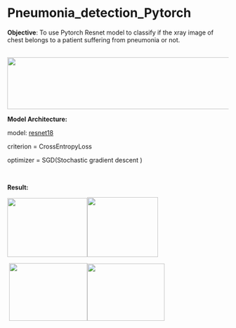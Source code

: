 # Pneumonia_detection_Pytorch

<p><strong>Objective</strong>: To use Pytorch Resnet model to classify if the xray image of chest belongs to a patient suffering from pneumonia or not.</p>
<p><strong>&nbsp; &nbsp; &nbsp; &nbsp; &nbsp; &nbsp; &nbsp; &nbsp;&nbsp;<img src="https://www.google.com/url?sa=i&amp;url=https%3A%2F%2Fwww.kaggle.com%2Fpytorch%2Fresnet18&amp;psig=AOvVaw2mbzJIjtSXZx57-I23avl-&amp;ust=1584110108151000&amp;source=images&amp;cd=vfe&amp;ved=0CAIQjRxqFwoTCPDMkZaUlegCFQAAAAAdAAAAABAK" alt="" /><img src="https://storage.googleapis.com/kaggle-datasets-images/6885/9959/d9e74a548a8cdca167b38520ac8bf405/data-original.png?t=2017-12-12-23-54-44" alt="" width="561" height="118" /></strong></p>
<p><strong>Model Architecture:&nbsp;</strong></p>
<p>model:&nbsp;<a href="https://storage.googleapis.com/kaggle-datasets-images/6885/9959/d9e74a548a8cdca167b38520ac8bf405/data-original.png?t=2017-12-12-23-54-44">resnet18</a></p>
<p>criterion = CrossEntropyLoss</p>
<p>optimizer = SGD(Stochastic gradient descent )</p>
<p>&nbsp;</p>
<p><strong>Result:</strong></p>
<p><strong><img src="https://www.kaggleusercontent.com/kf/30066188/eyJhbGciOiJkaXIiLCJlbmMiOiJBMTI4Q0JDLUhTMjU2In0..lfstMV9J8bH2Y3Ib1AizLA.xqx-UBDUY1ha-OugxjcBum7z8gtqNmCW2vr77BOjygSHniOddzKKwFrcBaB-AP5yh86tt47xJ1nevgAXBj9slGVT1O0r5FeeGbBfmtgPPDQwxFbkYMFYK_yc3AyqQV70O_IcPBg2XTRU9bIikcxL67qncVwHaO--KrQC0v7FzFg.x155TMIm5ZgaDVc31fO9bQ/__results___files/__results___8_1.png" alt="" width="182" height="134" /><img src="https://www.kaggleusercontent.com/kf/30066188/eyJhbGciOiJkaXIiLCJlbmMiOiJBMTI4Q0JDLUhTMjU2In0..lfstMV9J8bH2Y3Ib1AizLA.xqx-UBDUY1ha-OugxjcBum7z8gtqNmCW2vr77BOjygSHniOddzKKwFrcBaB-AP5yh86tt47xJ1nevgAXBj9slGVT1O0r5FeeGbBfmtgPPDQwxFbkYMFYK_yc3AyqQV70O_IcPBg2XTRU9bIikcxL67qncVwHaO--KrQC0v7FzFg.x155TMIm5ZgaDVc31fO9bQ/__results___files/__results___8_0.png" alt="" width="161" height="136" /></strong></p>
<p>&nbsp;<img src="https://www.kaggleusercontent.com/kf/30066188/eyJhbGciOiJkaXIiLCJlbmMiOiJBMTI4Q0JDLUhTMjU2In0..lfstMV9J8bH2Y3Ib1AizLA.xqx-UBDUY1ha-OugxjcBum7z8gtqNmCW2vr77BOjygSHniOddzKKwFrcBaB-AP5yh86tt47xJ1nevgAXBj9slGVT1O0r5FeeGbBfmtgPPDQwxFbkYMFYK_yc3AyqQV70O_IcPBg2XTRU9bIikcxL67qncVwHaO--KrQC0v7FzFg.x155TMIm5ZgaDVc31fO9bQ/__results___files/__results___8_3.png" alt="" width="178" height="131" /><img src="https://www.kaggleusercontent.com/kf/30066188/eyJhbGciOiJkaXIiLCJlbmMiOiJBMTI4Q0JDLUhTMjU2In0..lfstMV9J8bH2Y3Ib1AizLA.xqx-UBDUY1ha-OugxjcBum7z8gtqNmCW2vr77BOjygSHniOddzKKwFrcBaB-AP5yh86tt47xJ1nevgAXBj9slGVT1O0r5FeeGbBfmtgPPDQwxFbkYMFYK_yc3AyqQV70O_IcPBg2XTRU9bIikcxL67qncVwHaO--KrQC0v7FzFg.x155TMIm5ZgaDVc31fO9bQ/__results___files/__results___8_5.png" alt="" width="176" height="130" /></p>
<h4 id="This-U-Net-will-sit-on-top-of-an-encoder-(that-can-be-a-pretrained-model)-and-with-a-final-output-of-n_classes.-During-the-initialization,-it-uses-Hooks-to-determine-the-intermediate-features-sizes-by-passing-a-dummy-input-through-the-model-and-create-the-upward-path-automatically.">&nbsp;</h4>
